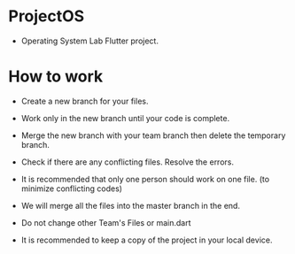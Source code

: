 # ProjectOS

- Operating System Lab Flutter project.

# How to work

- Create a new branch for your files.
- Work only in the new branch until your code is complete.
- Merge the new branch with your team branch then delete the temporary branch.
- Check if there are any conflicting files. Resolve the errors. 
- It is recommended that only one person should work on one file. (to minimize conflicting codes)
- We will merge all the files into the master branch in the end.


- Do not change other Team's Files or main.dart
- It is recommended to keep a copy of the project in your local device.
